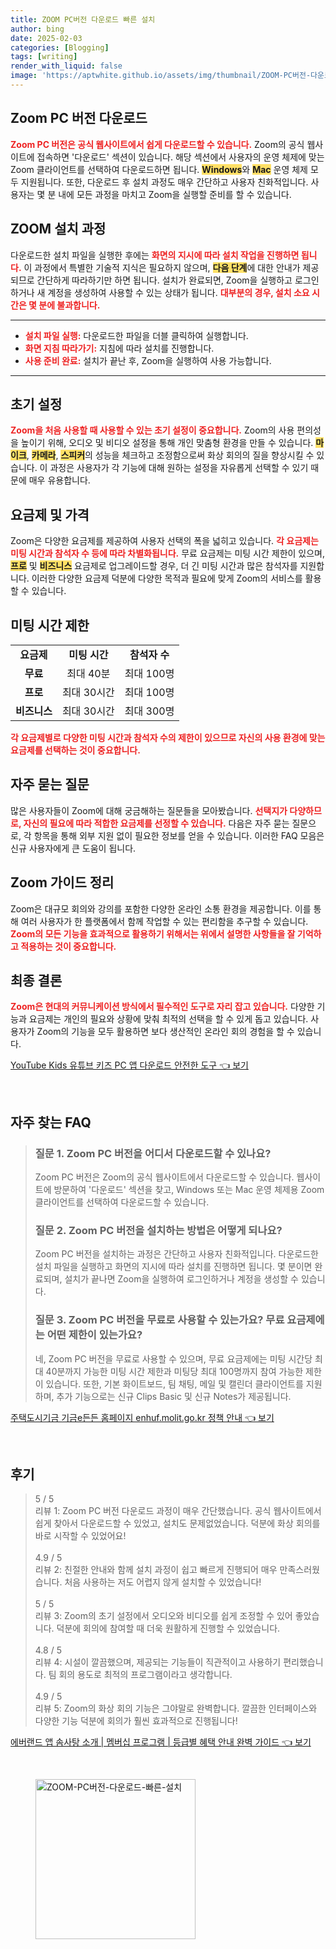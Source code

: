 ```yaml
---
title: ZOOM PC버전 다운로드 빠른 설치
author: bing
date: 2025-02-03
categories: [Blogging]
tags: [writing]
render_with_liquid: false
image: 'https://aptwhite.github.io/assets/img/thumbnail/ZOOM-PC버전-다운로드-빠른-설치.webp'
---
```



<h2 id='Zoom_PC_버전_다운로드'>Zoom PC 버전 다운로드</h2>

<p><b><span style="color: #ee2323;">Zoom PC 버전은 공식 웹사이트에서 쉽게 다운로드할 수 있습니다.</span></b> Zoom의 공식 웹사이트에 접속하면 '다운로드' 섹션이 있습니다. 해당 섹션에서 사용자의 운영 체제에 맞는 Zoom 클라이언트를 선택하여 다운로드하면 됩니다. <b><span style="background-color: #ffe066;">Windows</span></b>와 <b><span style="background-color: #ffe066;">Mac</span></b> 운영 체제 모두 지원됩니다. 또한, 다운로드 후 설치 과정도 매우 간단하고 사용자 친화적입니다. 사용자는 몇 분 내에 모든 과정을 마치고 Zoom을 실행할 준비를 할 수 있습니다.</p>

<h2 id='ZOOM_설치_과정'>ZOOM 설치 과정</h2>

<p>다운로드한 설치 파일을 실행한 후에는 <b><span style="color: #ee2323;">화면의 지시에 따라 설치 작업을 진행하면 됩니다.</span></b> 이 과정에서 특별한 기술적 지식은 필요하지 않으며, <b><span style="background-color: #ffe066;">다음 단계</span></b>에 대한 안내가 제공되므로 간단하게 따라하기만 하면 됩니다. 설치가 완료되면, Zoom을 실행하고 로그인하거나 새 계정을 생성하여 사용할 수 있는 상태가 됩니다. <b><span style="color: #ee2323;">대부분의 경우, 설치 소요 시간은 몇 분에 불과합니다.</span></b></p>

<hr />

<ul>
    <li><b><span style="color: #ee2323;">설치 파일 실행:</span></b> 다운로드한 파일을 더블 클릭하여 실행합니다.</li>
    <li><b><span style="color: #ee2323;">화면 지침 따라가기:</span></b> 지침에 따라 설치를 진행합니다.</li>
    <li><b><span style="color: #ee2323;">사용 준비 완료:</span></b> 설치가 끝난 후, Zoom을 실행하여 사용 가능합니다.</li>
</ul>

<hr />

<h2 id='초기_설정'>초기 설정</h2>

<p><b><span style="color: #ee2323;">Zoom을 처음 사용할 때 사용할 수 있는 초기 설정이 중요합니다.</span></b> Zoom의 사용 편의성을 높이기 위해, 오디오 및 비디오 설정을 통해 개인 맞춤형 환경을 만들 수 있습니다. <b><span style="background-color: #ffe066;">마이크</span></b>, <b><span style="background-color: #ffe066;">카메라</span></b>, <b><span style="background-color: #ffe066;">스피커</span></b>의 성능을 체크하고 조정함으로써 화상 회의의 질을 향상시킬 수 있습니다. 이 과정은 사용자가 각 기능에 대해 원하는 설정을 자유롭게 선택할 수 있기 때문에 매우 유용합니다.</p>

<h2 id='요금제_및_가격'>요금제 및 가격</h2>

<p>Zoom은 다양한 요금제를 제공하여 사용자 선택의 폭을 넓히고 있습니다. <b><span style="color: #ee2323;">각 요금제는 미팅 시간과 참석자 수 등에 따라 차별화됩니다.</span></b> 무료 요금제는 미팅 시간 제한이 있으며, <b><span style="background-color: #ffe066;">프로</span></b> 및 <b><span style="background-color: #ffe066;">비즈니스</span></b> 요금제로 업그레이드할 경우, 더 긴 미팅 시간과 많은 참석자를 지원합니다. 이러한 다양한 요금제 덕분에 다양한 목적과 필요에 맞게 Zoom의 서비스를 활용할 수 있습니다.</p>

<h2 id='미팅_시간_제한'>미팅 시간 제한</h2>

<table>
    <tr>
        <td style="text-align: center; height: 17px;"><b>요금제</b></td>
        <td style="text-align: center; height: 17px;"><b>미팅 시간</b></td>
        <td style="text-align: center; height: 17px;"><b>참석자 수</b></td>
    </tr>
    <tr>
        <td style="text-align: center; height: 17px;"><b>무료</b></td>
        <td style="text-align: center; height: 17px;">최대 40분</td>
        <td style="text-align: center; height: 17px;">최대 100명</td>
    </tr>
    <tr>
        <td style="text-align: center; height: 17px;"><b>프로</b></td>
        <td style="text-align: center; height: 17px;">최대 30시간</td>
        <td style="text-align: center; height: 17px;">최대 100명</td>
    </tr>
    <tr>
        <td style="text-align: center; height: 17px;"><b>비즈니스</b></td>
        <td style="text-align: center; height: 17px;">최대 30시간</td>
        <td style="text-align: center; height: 17px;">최대 300명</td>
    </tr>
</table>

<p><b><span style="color: #ee2323;">각 요금제별로 다양한 미팅 시간과 참석자 수의 제한이 있으므로 자신의 사용 환경에 맞는 요금제를 선택하는 것이 중요합니다.</span></b></p>

<h2 id='자주_묻는_질문'>자주 묻는 질문</h2>

<p>많은 사용자들이 Zoom에 대해 궁금해하는 질문들을 모아봤습니다. <b><span style="color: #ee2323;">선택지가 다양하므로, 자신의 필요에 따라 적합한 요금제를 선정할 수 있습니다.</span></b> 다음은 자주 묻는 질문으로, 각 항목을 통해 외부 지원 없이 필요한 정보를 얻을 수 있습니다. 이러한 FAQ 모음은 신규 사용자에게 큰 도움이 됩니다.</p>

<h2 id='Zoom_가이드_정리'>Zoom 가이드 정리</h2>

<p>Zoom은 대규모 회의와 강의를 포함한 다양한 온라인 소통 환경을 제공합니다. 이를 통해 여러 사용자가 한 플랫폼에서 함께 작업할 수 있는 편리함을 추구할 수 있습니다. <b><span style="color: #ee2323;">Zoom의 모든 기능을 효과적으로 활용하기 위해서는 위에서 설명한 사항들을 잘 기억하고 적용하는 것이 중요합니다.</span></b></p>

<h2 id='최종_결론'>최종 결론</h2>

<p><b><span style="color: #ee2323;">Zoom은 현대의 커뮤니케이션 방식에서 필수적인 도구로 자리 잡고 있습니다.</span></b> 다양한 기능과 요금제는 개인의 필요와 상황에 맞춰 최적의 선택을 할 수 있게 돕고 있습니다. 사용자가 Zoom의 기능을 모두 활용하면 보다 생산적인 온라인 회의 경험을 할 수 있습니다.</p>


<p><a class="click-button" title="YouTube Kids 유튜브 키즈 PC 앱 다운로드 안전한 도구" href="https://aptwhite.github.io/posts/YouTube-Kids-%EC%9C%A0%ED%8A%9C%EB%B8%8C-%ED%82%A4%EC%A6%88-PC-%EC%95%B1-%EB%8B%A4%EC%9A%B4%EB%A1%9C%EB%93%9C-%EC%95%88%EC%A0%84%ED%95%9C-%EB%8F%84%EA%B5%AC/" rel="dofollow">YouTube Kids 유튜브 키즈 PC 앱 다운로드 안전한 도구 👈 보기</a></p><br>
<h2 id='자주_찾는_FAQ'>자주 찾는 FAQ</h2>
<div itemscope="" itemtype="https://schema.org/FAQPage"> 
<blockquote> 
<div itemscope="" itemprop="mainEntity" itemtype="https://schema.org/Question"> 
<h3 itemprop="name">질문 1. Zoom PC 버전을 어디서 다운로드할 수 있나요?</h3> 
<div itemscope="" itemprop="acceptedAnswer" itemtype="https://schema.org/Answer"> 
<span itemprop="text"> 
<p>Zoom PC 버전은 Zoom의 공식 웹사이트에서 다운로드할 수 있습니다. 웹사이트에 방문하여 '다운로드' 섹션을 찾고, Windows 또는 Mac 운영 체제용 Zoom 클라이언트를 선택하여 다운로드할 수 있습니다.</p> 
</span> 
</div> 
</div> 
<div itemscope="" itemprop="mainEntity" itemtype="https://schema.org/Question"> 
<h3 itemprop="name">질문 2. Zoom PC 버전을 설치하는 방법은 어떻게 되나요?</h3> 
<div itemscope="" itemprop="acceptedAnswer" itemtype="https://schema.org/Answer"> 
<span itemprop="text"> 
<p>Zoom PC 버전을 설치하는 과정은 간단하고 사용자 친화적입니다. 다운로드한 설치 파일을 실행하고 화면의 지시에 따라 설치를 진행하면 됩니다. 몇 분이면 완료되며, 설치가 끝나면 Zoom을 실행하여 로그인하거나 계정을 생성할 수 있습니다.</p> 
</span> 
</div> 
</div> 
<div itemscope="" itemprop="mainEntity" itemtype="https://schema.org/Question"> 
<h3 itemprop="name">질문 3. Zoom PC 버전을 무료로 사용할 수 있는가요? 무료 요금제에는 어떤 제한이 있는가요?</h3> 
<div itemscope="" itemprop="acceptedAnswer" itemtype="https://schema.org/Answer"> 
<span itemprop="text"> 
<p>네, Zoom PC 버전을 무료로 사용할 수 있으며, 무료 요금제에는 미팅 시간당 최대 40분까지 가능한 미팅 시간 제한과 미팅당 최대 100명까지 참여 가능한 제한이 있습니다. 또한, 기본 화이트보드, 팀 채팅, 메일 및 캘린더 클라이언트를 지원하며, 추가 기능으로는 신규 Clips Basic 및 신규 Notes가 제공됩니다.</p> 
</span> 
</div> 
</div> 
</blockquote> 
</div>
<p><a class="click-button" title="주택도시기금 기금e든든 홈페이지 enhuf.molit.go.kr 정책 안내" href="https://aptwhite.github.io/posts/%EC%A3%BC%ED%83%9D%EB%8F%84%EC%8B%9C%EA%B8%B0%EA%B8%88-%EA%B8%B0%EA%B8%88e%EB%93%A0%EB%93%A0-%ED%99%88%ED%8E%98%EC%9D%B4%EC%A7%80-enhuf.molit.go.kr-%EC%A0%95%EC%B1%85-%EC%95%88%EB%82%B4/" rel="dofollow">주택도시기금 기금e든든 홈페이지 enhuf.molit.go.kr 정책 안내 👈 보기</a></p><br>
<h2 id='후기'>후기</h2>
<div itemscope itemtype="https://schema.org/Product">
  <blockquote>
  <div itemprop="review" itemscope itemtype="https://schema.org/Review">
      <div itemprop="reviewRating" itemscope itemtype="https://schema.org/Rating"> <span itemprop="ratingValue">5</span> / <span itemprop="bestRating">5</span> </div>
      <span itemprop="reviewBody">리뷰 1: Zoom PC 버전 다운로드 과정이 매우 간단했습니다. 공식 웹사이트에서 쉽게 찾아서 다운로드할 수 있었고, 설치도 문제없었습니다. 덕분에 화상 회의를 바로 시작할 수 있었어요!</span>
  </div>
  <br>
  <div itemprop="review" itemscope itemtype="https://schema.org/Review">
      <div itemprop="reviewRating" itemscope itemtype="https://schema.org/Rating"> <span itemprop="ratingValue">4.9</span> / <span itemprop="bestRating">5</span> </div>
      <span itemprop="reviewBody">리뷰 2: 친절한 안내와 함께 설치 과정이 쉽고 빠르게 진행되어 매우 만족스러웠습니다. 처음 사용하는 저도 어렵지 않게 설치할 수 있었습니다!</span>
  </div>
  <br>
  <div itemprop="review" itemscope itemtype="https://schema.org/Review">
      <div itemprop="reviewRating" itemscope itemtype="https://schema.org/Rating"> <span itemprop="ratingValue">5</span> / <span itemprop="bestRating">5</span> </div>
      <span itemprop="reviewBody">리뷰 3: Zoom의 초기 설정에서 오디오와 비디오를 쉽게 조정할 수 있어 좋았습니다. 덕분에 회의에 참여할 때 더욱 원활하게 진행할 수 있었습니다.</span>
  </div>
  <br>
  <div itemprop="review" itemscope itemtype="https://schema.org/Review">
      <div itemprop="reviewRating" itemscope itemtype="https://schema.org/Rating"> <span itemprop="ratingValue">4.8</span> / <span itemprop="bestRating">5</span> </div>
      <span itemprop="reviewBody">리뷰 4: 시설이 깔끔했으며, 제공되는 기능들이 직관적이고 사용하기 편리했습니다. 팀 회의 용도로 최적의 프로그램이라고 생각합니다.</span>
  </div>
  <br>
  <div itemprop="review" itemscope itemtype="https://schema.org/Review">
      <div itemprop="reviewRating" itemscope itemtype="https://schema.org/Rating"> <span itemprop="ratingValue">4.9</span> / <span itemprop="bestRating">5</span> </div>
      <span itemprop="reviewBody">리뷰 5: Zoom의 화상 회의 기능은 그야말로 완벽합니다. 깔끔한 인터페이스와 다양한 기능 덕분에 회의가 훨씬 효과적으로 진행됩니다!</span>
  </div>
  </blockquote>
</div>
<p><a class="click-button" title="에버랜드 앱 솜사탕 소개 | 멤버십 프로그램 | 등급별 혜택 안내 완벽 가이드" href="https://aptwhite.github.io/posts/%EC%97%90%EB%B2%84%EB%9E%9C%EB%93%9C-%EC%95%B1-%EC%86%9C%EC%82%AC%ED%83%95-%EC%86%8C%EA%B0%9C-%EB%A9%A4%EB%B2%84%EC%8B%AD-%ED%94%84%EB%A1%9C%EA%B7%B8%EB%9E%A8-%EB%93%B1%EA%B8%89%EB%B3%84-%ED%98%9C%ED%83%9D-%EC%95%88%EB%82%B4-%EC%99%84%EB%B2%BD-%EA%B0%80%EC%9D%B4%EB%93%9C/" rel="dofollow">에버랜드 앱 솜사탕 소개 | 멤버십 프로그램 | 등급별 혜택 안내 완벽 가이드 👈 보기</a></p><br>
<figure class="image"><img src="https://aptwhite.github.io/assets/img/thumbnail/ZOOM-PC버전-다운로드-빠른-설치.webp" alt="ZOOM-PC버전-다운로드-빠른-설치" width="256" height="256"></figure>